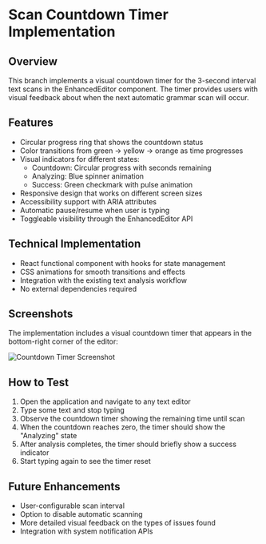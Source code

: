 # Scan Countdown Timer Implementation

## Overview
This branch implements a visual countdown timer for the 3-second interval text scans in the EnhancedEditor component. The timer provides users with visual feedback about when the next automatic grammar scan will occur.

## Features
- Circular progress ring that shows the countdown status
- Color transitions from green → yellow → orange as time progresses
- Visual indicators for different states:
  - Countdown: Circular progress with seconds remaining
  - Analyzing: Blue spinner animation
  - Success: Green checkmark with pulse animation
- Responsive design that works on different screen sizes
- Accessibility support with ARIA attributes
- Automatic pause/resume when user is typing
- Toggleable visibility through the EnhancedEditor API

## Technical Implementation
- React functional component with hooks for state management
- CSS animations for smooth transitions and effects
- Integration with the existing text analysis workflow
- No external dependencies required

## Screenshots
The implementation includes a visual countdown timer that appears in the bottom-right corner of the editor:

![Countdown Timer Screenshot](public/images/Screenshot%202025-06-21%20at%2012.40.33%20PM.png)

## How to Test
1. Open the application and navigate to any text editor
2. Type some text and stop typing
3. Observe the countdown timer showing the remaining time until scan
4. When the countdown reaches zero, the timer should show the "Analyzing" state
5. After analysis completes, the timer should briefly show a success indicator
6. Start typing again to see the timer reset

## Future Enhancements
- User-configurable scan interval
- Option to disable automatic scanning
- More detailed visual feedback on the types of issues found
- Integration with system notification APIs
